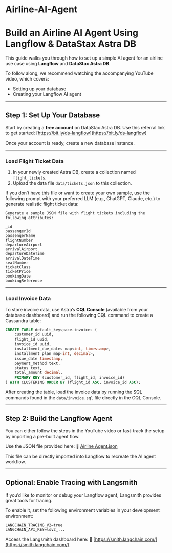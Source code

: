 # Airline-AI-Agent


# Build an Airline AI Agent Using Langflow & DataStax Astra DB

This guide walks you through how to set up a simple AI agent for an airline use case using **Langflow** and **DataStax Astra DB**.

To follow along, we recommend watching the accompanying YouTube video, which covers:

* Setting up your database
* Creating your Langflow AI agent

---

## Step 1: Set Up Your Database

Start by creating a **free account** on DataStax Astra DB. Use this referral link to get started: [https://bit.ly/ds-langflow](https://bit.ly/ds-langflow)

Once your account is ready, create a new database instance.

---

### Load Flight Ticket Data

1. In your newly created Astra DB, create a collection named `flight_tickets`.
2. Upload the data file `data/tickets.json` to this collection.

If you don’t have this file or want to create your own sample, use the following prompt with your preferred LLM (e.g., ChatGPT, Claude, etc.) to generate realistic flight ticket data:

```
Generate a sample JSON file with flight tickets including the following attributes:

_id  
passengerId  
passengerName  
flightNumber  
departureAirport  
arrivalAirport  
departureDateTime  
arrivalDateTime  
seatNumber  
ticketClass  
ticketPrice  
bookingDate  
bookingReference
```

---

### Load Invoice Data

To store invoice data, use Astra’s **CQL Console** (available from your database dashboard) and run the following CQL command to create a Cassandra table:

```sql
CREATE TABLE default_keyspace.invoices (
    customer_id uuid,
    flight_id uuid,
    invoice_id uuid,
    installment_due_dates map<int, timestamp>,
    installment_plan map<int, decimal>,
    issue_date timestamp,
    payment_method text,
    status text,
    total_amount decimal,
    PRIMARY KEY (customer_id, flight_id, invoice_id)
) WITH CLUSTERING ORDER BY (flight_id ASC, invoice_id ASC);
```

After creating the table, load the invoice data by running the SQL commands found in the `data/invoice.sql` file directly in the CQL Console.

---

## Step 2: Build the Langflow Agent

You can either follow the steps in the YouTube video or fast-track the setup by importing a pre-built agent flow.

Use the JSON file provided here:
📂 [Airline Agent.json](airline_agent/Airline%20Agent.json)

This file can be directly imported into Langflow to recreate the AI agent workflow.

---

## Optional: Enable Tracing with Langsmith

If you’d like to monitor or debug your Langflow agent, Langsmith provides great tools for tracing.

To enable it, set the following environment variables in your development environment:

```
LANGCHAIN_TRACING_V2=true  
LANGCHAIN_API_KEY=lsv2_...
```

Access the Langsmith dashboard here:
🔗 [https://smith.langchain.com/](https://smith.langchain.com/)

